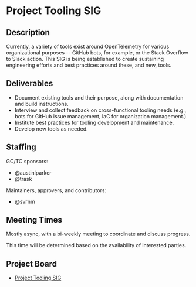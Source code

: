 # Project Tooling SIG

## Description

Currently, a variety of tools exist around OpenTelemetry for various
organizational purposes -- GitHub bots, for example, or the Stack Overflow to
Slack action. This SIG is being established to create sustaining engineering
efforts and best practices around these, and new, tools.

## Deliverables

- Document existing tools and their purpose, along with documentation and build
  instructions.
- Interview and collect feedback on cross-functional tooling needs (e.g., bots
  for GitHub issue management, IaC for organization management.)
- Institute best practices for tooling development and maintenance.
- Develop new tools as needed.

## Staffing

GC/TC sponsors:

- @austinlparker
- @trask

Maintainers, approvers, and contributors:

- @svrnm

## Meeting Times

Mostly async, with a bi-weekly meeting to coordinate and discuss progress.

This time will be determined based on the availability of interested parties.

## Project Board

- [Project Tooling SIG](https://github.com/orgs/open-telemetry/projects/91/views/1)
